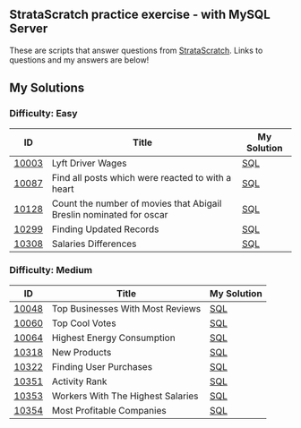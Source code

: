 ## StrataScratch practice exercise - with MySQL Server
These are scripts that answer questions from [StrataScratch](https://www.stratascratch.com/). Links to questions and my answers are below!

## My Solutions

### Difficulty: Easy

| ID | Title | My Solution |
| --- | --- | --- |
| [10003](https://platform.stratascratch.com/coding/10003-lyft-driver-wages?code_type=3) | Lyft Driver Wages | [SQL](https://github.com/nabilahsyahirah12/SQL_Practice_StrataScratch/blob/main/Easy/10003_Lyft_Driver_Wages.sql)
| [10087](https://platform.stratascratch.com/coding/10087-find-all-posts-which-were-reacted-to-with-a-heart?code_type=3) | Find all posts which were reacted to with a heart | [SQL](https://github.com/nabilahsyahirah12/SQL_Practice_StrataScratch/blob/main/Easy/10087_Find_all_posts_which_were_reacted_to_with_a_heart.sql)
| [10128](https://platform.stratascratch.com/coding/10128-count-the-number-of-movies-that-abigail-breslin-nominated-for-oscar?code_type=5) | Count the number of movies that Abigail Breslin nominated for oscar | [SQL](https://github.com/nabilahsyahirah12/SQL_Practice_StrataScratch/blob/main/Easy/10128_Count_the_number_of_movies_that_Abigail_Breslin_nominated_for_oscar.sql)
| [10299](https://platform.stratascratch.com/coding/10299-finding-updated-records?code_type=3) | Finding Updated Records | [SQL](https://github.com/nabilahsyahirah12/SQL_Practice_StrataScratch/blob/main/Easy/10299_Finding_Updated_Records.sql)
| [10308](https://platform.stratascratch.com/coding/10308-salaries-differences?code_type=5) | Salaries Differences | [SQL](https://github.com/nabilahsyahirah12/SQL_Practice_StrataScratch/blob/main/Easy/10308_Salaries_Differences.sql)

### Difficulty: Medium

| ID | Title | My Solution |
| --- | --- | --- |
|[10048](https://platform.stratascratch.com/coding/10048-top-businesses-with-most-reviews?code_type=3) | Top Businesses With Most Reviews | [SQL](https://github.com/nabilahsyahirah12/SQL_Practice_StrataScratch/blob/main/Medium/10048_Top_Businesses_With_Most_Reviews.sql)
|[10060](https://platform.stratascratch.com/coding/10060-top-cool-votes?code_type=3) | Top Cool Votes | [SQL](https://github.com/nabilahsyahirah12/SQL_Practice_StrataScratch/blob/main/Medium/10060_Top_Cool_Votes.sql)
|[10064](https://platform.stratascratch.com/coding/10064-highest-energy-consumption?code_type=3) | Highest Energy Consumption | [SQL](https://github.com/nabilahsyahirah12/SQL_Practice_StrataScratch/blob/main/Medium/10064_Highest_Energy_Consumption.sql)
|[10318](https://platform.stratascratch.com/coding/10318-new-products?code_type=3) | New Products | [SQL](https://github.com/nabilahsyahirah12/SQL_Practice_StrataScratch/blob/main/Medium/10318_New_Products.sql)
|[10322](https://platform.stratascratch.com/coding/10322-finding-user-purchases?code_type=3) | Finding User Purchases | [SQL](https://github.com/nabilahsyahirah12/SQL_Practice_StrataScratch/blob/main/Medium/10322_Finding_User_Purchases.sql)
|[10351](https://platform.stratascratch.com/coding/10351-activity-rank?code_type=3) | Activity Rank | [SQL](https://github.com/nabilahsyahirah12/SQL_Practice_StrataScratch/blob/main/Medium/10351_Activity_Rank.sql)
|[10353](https://platform.stratascratch.com/coding/10353-workers-with-the-highest-salaries?code_type=3) | Workers With The Highest Salaries | [SQL](https://github.com/nabilahsyahirah12/SQL_Practice_StrataScratch/blob/main/Medium/10353_Workers_With_The_Highest_Salaries.sql)
|[10354](https://platform.stratascratch.com/coding/10354-most-profitable-companies?code_type=3) | Most Profitable Companies | [SQL](https://github.com/nabilahsyahirah12/SQL_Practice_StrataScratch/blob/main/Medium/10354_Most_Profitable_Companies.sql)

